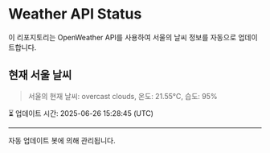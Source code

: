 
# Weather API Status

이 리포지토리는 OpenWeather API를 사용하여 서울의 날씨 정보를 자동으로 업데이트합니다.

## 현재 서울 날씨
> 서울의 현재 날씨: overcast clouds, 온도: 21.55°C, 습도: 95%

⏳ 업데이트 시간: 2025-06-26 15:28:45 (UTC)

---
자동 업데이트 봇에 의해 관리됩니다.
